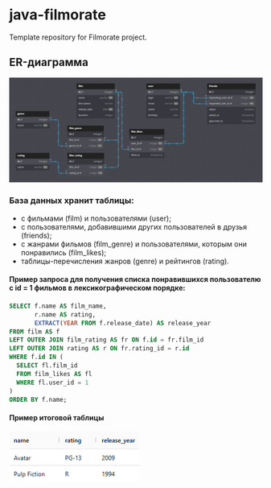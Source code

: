 # java-filmorate
Template repository for Filmorate project.

## ER-диаграмма
![ER-диаграмма проекта](images/Filmorate.png)
### База данных хранит таблицы: 
- с фильмами (film) и пользователями (user);
- с пользователями, добавившими других пользователей в друзья (friends);
- с жанрами фильмов (film_genre) и пользователями, которым они понравились (film_likes);
- таблицы-перечисления жанров (genre) и рейтингов (rating).  

#### Пример запроса для получения списка понравившихся пользователю с id = 1 фильмов в лексикографическом порядке:
```sql
SELECT f.name AS film_name,
       r.name AS rating,
       EXTRACT(YEAR FROM f.release_date) AS release_year
FROM film AS f
LEFT OUTER JOIN film_rating AS fr ON f.id = fr.film_id
LEFT OUTER JOIN rating AS r ON fr.rating_id = r.id
WHERE f.id IN (
  SELECT fl.film_id
  FROM film_likes AS fl
  WHERE fl.user_id = 1
)
ORDER BY f.name;
```
#### Пример итоговой таблицы
![Итоговая таблица](images/query_result.png)